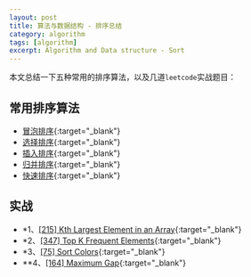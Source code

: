```yaml
---
layout: post
title: 算法与数据结构 - 排序总结
category: algorithm
tags: [algorithm]
excerpt: Algorithm and Data structure - Sort
---
```



本文总结一下五种常用的排序算法，以及几道`leetcode`实战题目：  


## 常用排序算法  

- [冒泡排序](http://yaoyichen.cn/algorithm/2020/05/16/sort-bubble.html){:target="_blank"}  
- [选择排序](http://yaoyichen.cn/algorithm/2020/05/16/sort-selection.html){:target="_blank"}  
- [插入排序](http://yaoyichen.cn/algorithm/2020/05/16/sort-insertion.html){:target="_blank"}  
- [归并排序](http://yaoyichen.cn/algorithm/2020/05/16/sort-merge.html){:target="_blank"}  
- [快速排序](http://yaoyichen.cn/algorithm/2020/05/16/sort-quick.html){:target="_blank"}  

## 实战  

- *1、[[215] Kth Largest Element in an Array](http://yaoyichen.cn/algorithm/2020/05/17/leetcode-215.html){:target="_blank"}  
- *2、[[347] Top K Frequent Elements](http://yaoyichen.cn/algorithm/2020/05/17/leetcode-347.html){:target="_blank"}  
- *3、[[75] Sort Colors](http://yaoyichen.cn/algorithm/2020/04/27/leetcode-75.html){:target="_blank"}  
- **4、[[164] Maximum Gap](http://yaoyichen.cn/algorithm/2020/07/03/leetcode-164.html){:target="_blank"}  


